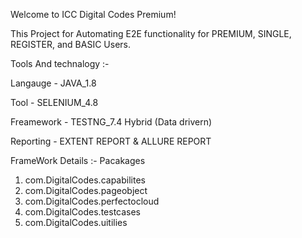 Welcome to ICC Digital Codes Premium!


This Project for Automating E2E functionality for PREMIUM, SINGLE, REGISTER, and BASIC Users.


Tools And technalogy :- 

Langauge - JAVA_1.8

Tool - SELENIUM_4.8

Freamework - TESTNG_7.4 Hybrid (Data drivern)

Reporting - EXTENT REPORT & ALLURE REPORT



FrameWork Details :- 
 Pacakages 
 1. com.DigitalCodes.capabilites 
 2. com.DigitalCodes.pageobject
 3. com.DigitalCodes.perfectocloud
 4. com.DigitalCodes.testcases
 5. com.DigitalCodes.uitilies
 
 
 
 


